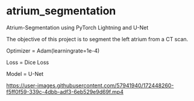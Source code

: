 # atrium_segmentation
Atrium-Segmentation using PyTorch Lightning and U-Net

The objective of this project is to segment the left atrium from a CT scan.

Optimizer = Adam(learningrate=1e-4)


Loss = Dice Loss


Model = U-Net

https://user-images.githubusercontent.com/57941940/172448260-f5ff0f59-339c-4dbb-adf3-6eb529e9d69f.mp4

